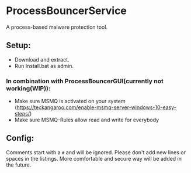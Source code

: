 # ProcessBouncerService
A process-based malware protection tool.

## Setup:
* Download and extract.
* Run Install.bat as admin.

### In combination with ProcessBouncerGUI(currently not working(WIP)):
* Make sure MSMQ is activated on your system (https://teckangaroo.com/enable-msmq-server-windows-10-easy-steps/)
* Make sure MSMQ-Rules allow read and write for everybody

## Config:
Comments start with a `#` and will be ignored. Please don't add new lines or spaces in the listings. More comfortable and secure way will be added in the future.